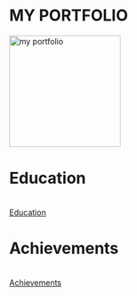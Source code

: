 <!DOCTYPE html>
<html lang="en">
<head>
    <meta charset="UTF-8">
    <meta name="viewport" content="width=device-width, initial-scale=1.0">
    <title>potfolio</title>
</head>
<body>
    <h1>MY PORTFOLIO</h1>
    <img src="https://www.atyourbusiness.com/blog/wp-content/uploads/2020/05/designportfolio.jpg"alt="my portfolio" height="200">
    <br/>
    <h1><b>Education</b></h1>
    <br/>
    <a href="http://127.0.0.1:5500/portfolio/education.html">Education</a>
    <br/>
    <h1><b>Achievements</b></h1>
    <br/>
    <a href="http://127.0.0.1:5500/portfolio/achievements.html">Achievements</a>

</body>
</html>
